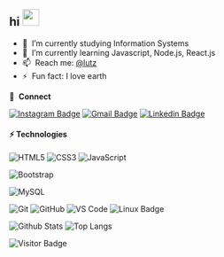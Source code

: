 ## hi <a href="#"><img src="https://media.giphy.com/media/hvRJCLFzcasrR4ia7z/giphy.gif" width="30px"></a>

- 🔭 &nbsp;I’m currently studying Information Systems
- 🌱 &nbsp;I’m currently learning Javascript, Node.js, React.js
- 📫 &nbsp;Reach me: [@lutz](https://twitter.com/lutvz)
- ⚡ &nbsp;Fun fact: I love earth

🔗 &nbsp;**Connect**

[![Instagram Badge](https://img.shields.io/badge/-@lutvz-blue?style=flat-rounded&logo=twitter&logoColor=white&link=https://instagram.com/lutvz/)](https://twitter.com/lutvz)
[![Gmail Badge](https://img.shields.io/badge/-muhammadlutvzaini@gmail.com-c14438?style=flat-rounded&logo=Gmail&logoColor=white&link=mailto:muhammadlutvzaini@gmail@gmail.com)](mailto:muhammadlutvzaini@gmail.com)
[![Linkedin Badge](https://img.shields.io/badge/-muhammadlutfizaini-blue?style=flat-rounded&logo=Linkedin&logoColor=white&link=https://www.linkedin.com/in/muhammad-lutfi-zaini/)](https://www.linkedin.com/in/muhammad-lutfi-zaini/)



#### ⚡ Technologies

![HTML5](https://img.shields.io/badge/-HTML5-E34F26?style=flat-rounded&logo=html5&logoColor=white)
![CSS3](https://img.shields.io/badge/-CSS3-1572B6?style=flat-rounded&logo=css3)
![JavaScript](https://img.shields.io/badge/-JavaScript-black?style=flat-rounded&logo=javascript)

![Bootstrap](https://img.shields.io/badge/-Bootstrap-563D7C?style=flat-rounded&logo=bootstrap)

![MySQL](https://img.shields.io/badge/-MySQL-black?style=flat-rounded&logo=mysql)

![Git](https://img.shields.io/badge/-Git-black?style=flat-rounded&logo=git)
![GitHub](https://img.shields.io/badge/-GitHub-181717?style=flat-rounded&logo=github)
![VS Code](https://img.shields.io/badge/-VSCode-%23007ACC?style=flat-rounded&logo=visual-studio-code)
![Linux Badge](https://img.shields.io/badge/-Linux-black?style=flat-rounded&logo=Linux&logoColor=white&link=https://www.linkedin.com/in/muhammad-lutfi-zaini/)


<!-- ![Nodejs](https://img.shields.io/badge/-Nodejs-black?style=flat-rounded&logo=Node.js)
![React](https://img.shields.io/badge/-React-black?style=flat-rounded&logo=react)
![TypeScript](https://img.shields.io/badge/-TypeScript-007ACC?style=flat-rounded&logo=typescript)
![MongoDB](https://img.shields.io/badge/-MongoDB-black?style=flat-rounded&logo=mongodb)
![PostgreSQL](https://img.shields.io/badge/-PostgreSQL-336791?style=flat-rounded&logo=postgresql)
![Heroku](https://img.shields.io/badge/-Heroku-430098?style=flat-rounded&logo=heroku)
![Docker](https://img.shields.io/badge/-Docker-black?style=flat-rounded&logo=docker)
![GitLab](https://img.shields.io/badge/-GitLab-FCA121?style=flat-rounded&logo=gitlab)
![BitBucket](https://img.shields.io/badge/-BitBucket-darkblue?style=flat-rounded&logo=bitbucket) -->

![Github Stats](https://github-readme-stats.vercel.app/api?username=muhammadlutvzaini&count_private=true&show_icons=true&include_all_commits=true)
![Top Langs](https://github-readme-stats.vercel.app/api/top-langs/?username=muhammadlutvzaini&hide=TeX&layout=compact)

![Visitor Badge](https://visitor-badge.laobi.icu/badge?page_id=muhammadlutvzaini.muhammadlutvzaini)